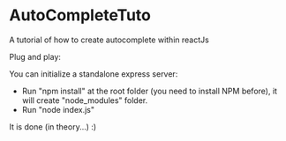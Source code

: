 # AutoCompleteTuto
A tutorial of how to create autocomplete within reactJs


Plug and play:

You can initialize a standalone express server: 
- Run "npm install" at the root folder (you need to install NPM before), it will
create "node_modules" folder.
- Run "node index.js"

It is done (in theory...)  :)